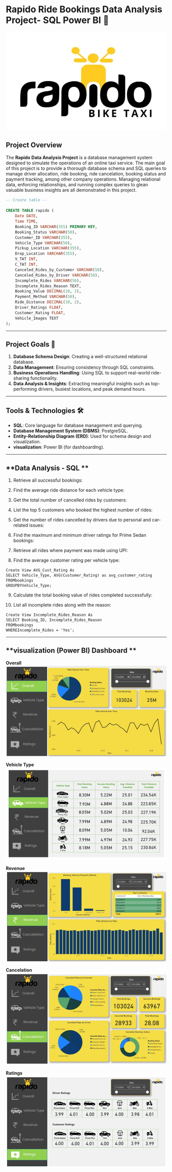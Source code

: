 # Rapido Ride Bookings Data Analysis Project- SQL Power BI 🚖

![image alt](https://github.com/shubhamwasnik199/Rapido_Bookings_Data_Analysis_Projects_SQL-Power_BI/blob/76a5ce468506dd19ced1da558740b9ffb91b4187/Rapido%20logo.webp)


## **Project Overview**
The **Rapido Data Analysis Project** is a database management system designed to simulate the operations of an online taxi service. The main goal of this project is to provide a thorough database schema and SQL queries to manage driver allocation, ride booking, ride cancelation, booking status and payment tracking, among other company operations. Managing relational data, enforcing relationships, and running complex queries to glean valuable business insights are all demonstrated in this project.


```sql
-- Create table --

CREATE TABLE rapido (
    Date DATE,
    Time TIME,
    Booking_ID VARCHAR(355) PRIMARY KEY,
    Booking_Status VARCHAR(50),
    Customer_ID VARCHAR(355),
    Vehicle_Type VARCHAR(50),
    Pickup_Location VARCHAR(355),
    Drop_Location VARCHAR(355),
    V_TAT INT,
    C_TAT INT,
    Canceled_Rides_by_Customer VARCHAR(50),
    Canceled_Rides_by_Driver VARCHAR(50),
    Incomplete_Rides VARCHAR(50),
    Incomplete_Rides_Reason TEXT,
    Booking_Value DECIMAL(10, 2),
    Payment_Method VARCHAR(50),
    Ride_Distance DECIMAL(10, 2),
    Driver_Ratings FLOAT,
    Customer_Rating FLOAT,
    Vehicle_Images TEXT
);

```


---

## **Project Goals 🎯**
1. **Database Schema Design**: Creating a well-structured relational database.
2. **Data Management**: Ensuring consistency through SQL constraints.
3. **Business Operations Handling**: Using SQL to support real-world ride-sharing functionality.
4. **Data Analysis & Insights**: Extracting meaningful insights such as top-performing drivers, busiest locations, and peak demand hours.

---

## **Tools & Technologies 🛠️**
- **SQL**: Core language for database management and querying.
- **Database Management System (DBMS)**: PostgreSQL.
- **Entity-Relationship Diagram (ERD)**: Used for schema design and visualization.
- **visualization**: Power BI (for dashboarding).


---

## **Data Analysis - SQL **

 1. Retrieve all successful bookings:
    
 2. Find the average ride distance for each vehicle type:   
 
 3. Get the total number of cancelled rides by customers:
 
 4. List the top 5 customers who booked the highest number of rides:

 5. Get the number of rides cancelled by drivers due to personal and car-related issues:
 
 6. Find the maximum and minimum driver ratings for Prime Sedan bookings:

 7. Retrieve all rides where payment was made using UPI:
 
 8. Find the average customer rating per vehicle type:
 ```
 Create View AVG_Cust_Rating As
 SELECT Vehicle_Type, AVG(Customer_Rating) as avg_customer_rating
 FROMbookings
 GROUPBYVehicle_Type;
 ```
 9. Calculate the total booking value of rides completed successfully:
 
 10. List all incomplete rides along with the reason:
 ```
 Create View Incomplete_Rides_Reason As
 SELECT Booking_ID, Incomplete_Rides_Reason
 FROMbookings
 WHEREIncomplete_Rides = 'Yes';
 ```

---

## **visualization  (Power BI) Dashboard **

**Overall**
![image alt](https://github.com/shubhamwasnik199/Rapido_Bookings_Data_Analysis_Projects_SQL-Power_BI/blob/2cb01153924b26664f69132fd640109d2a9149d0/Overall.jpg)

**Vehicle Type**
![image alt](https://github.com/shubhamwasnik199/Rapido_Bookings_Data_Analysis_Projects_SQL-Power_BI/blob/c80388d06380652473dd4962d680411f93e24418/Vehicle%20Type.jpg)

**Revenue**
![image alt](https://github.com/shubhamwasnik199/Rapido_Bookings_Data_Analysis_Projects_SQL-Power_BI/blob/c80388d06380652473dd4962d680411f93e24418/Revenue.%20.jpg)

**Cancelation**
![image alt](https://github.com/shubhamwasnik199/Rapido_Bookings_Data_Analysis_Projects_SQL-Power_BI/blob/c80388d06380652473dd4962d680411f93e24418/Cancelations.jpg
)

**Ratings**
![image alt](https://github.com/shubhamwasnik199/Rapido_Bookings_Data_Analysis_Projects_SQL-Power_BI/blob/c80388d06380652473dd4962d680411f93e24418/Ratings.jpg)






